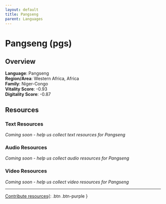 ```yaml
---
layout: default
title: Pangseng
parent: Languages
---
```


# Pangseng (pgs)

## Overview

**Language**: Pangseng  
**Region/Area**: Western Africa, Africa  
**Family**: Niger-Congo  
**Vitality Score**: -0.93  
**Digitality Score**: -0.87  

## Resources

### Text Resources
*Coming soon - help us collect text resources for Pangseng*

### Audio Resources
*Coming soon - help us collect audio resources for Pangseng*

### Video Resources
*Coming soon - help us collect video resources for Pangseng*

---

[Contribute resources](https://fairtrain.github.io/){: .btn .btn-purple }
